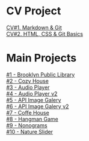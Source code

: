 # CV Project

[CV#1. Markdown & Git](https://PakhomovIvan.github.io/rsschool-cv/cv "CV#1. Markdown & Git")  
[CV#2. HTML, CSS & Git Basics](https://PakhomovIvan.github.io/rsschool-cv/ "CV#2. HTML, CSS & Git Basics")

# Main Projects

[#1 - Brooklyn Public Library](https://rolling-scopes-school.github.io/pakhomovivan-JSFEPRESCHOOL2023Q2/library/ "Brooklyn Public Library")\
[#2 - Cozy House](https://rolling-scopes-school.github.io/pakhomovivan-JSFEPRESCHOOL2024Q2/shelter/ "Cozy House")\
[#3 - Audio Player](https://rolling-scopes-school.github.io/pakhomovivan-JSFEPRESCHOOL2023Q2/js30-1.2-audio-player/ "Audio Player")\
[#4 - Audio Player v2](https://rolling-scopes-school.github.io/pakhomovivan-JSFEPRESCHOOL2024Q2/js30-1.2-audio-player/  "Audio Player v2")\
[#5 - API Image Galery](https://rolling-scopes-school.github.io/pakhomovivan-JSFEPRESCHOOL2023Q2/js30-2.2-image-gallery/ "API Image Galery")\
[#6 - API Image Galery v2](https://rolling-scopes-school.github.io/pakhomovivan-JSFEPRESCHOOL2024Q2/js30-2.2-image-gallery/ "API Image Galery v2")\
[#7 - Coffe House](https://rolling-scopes-school.github.io/pakhomovivan-JSFE2023Q4/coffe-house/ "Coffe House")\
[#8 - Hangman Game](https://rolling-scopes-school.github.io/pakhomovivan-JSFEPRESCHOOL2024Q2/js30-3.3-random-game/ "Hangman")\
[#9 - Nonograms](https://rolling-scopes-school.github.io/pakhomovivan-JSFE2023Q4/nonograms/ "Nonograms")\
[#10 - Nature Slider](https://pakhomovivan.github.io/cssMemeSlider/cssMemeSlider/ "Nature Slider")
